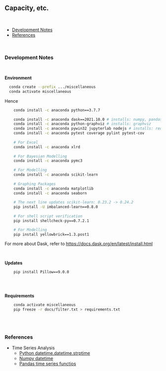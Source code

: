 ## Capacity, etc.

<br>

* [Development Notes](#development-notes)
* [References](#references)

<br>

### Development Notes

<br>

**Environment**

```bash
  conda create --prefix .../miscellaneous
  conda activate miscellaneous
```

Hence

```bash
    conda install -c anaconda python==3.7.7
    
    conda install -c anaconda dask==2021.10.0 # installs: numpy, pandas
    conda install -c anaconda python-graphviz # installs: graphviz
    conda install -c anaconda pywin32 jupyterlab nodejs # installs: requests, urllib3
    conda install -c anaconda pytest coverage pylint pytest-cov
    
    # For Excel
    conda install -c anaconda xlrd
    
    # For Bayesian Modelling
    conda install -c anaconda pymc3
    
    # For Modelling
    conda install -c anaconda scikit-learn
    
    # Graphing Packages
    conda install -c anaconda matplotlib
    conda install -c anaconda seaborn
    
    # The next line updates scikit-learn: 0.23.2 -> 0.24.2
    pip install -U imbalanced-learn==0.8.0
	
    # For shell script verification
    pip install shellcheck-py==0.7.2.1

    # For Modelling
    pip install yellowbrick==1.3.post1

```

For more about Dask, refer to https://docs.dask.org/en/latest/install.html

<br>

**Updates**

```bash
    pip install Pillow==9.0.0
    
```


<br>

**Requirements**

```bash
    conda activate miscellaneous
    pip freeze -r docs/filter.txt > requirements.txt
```

<br>
<br>

### References

* Time Series Analysis
  * [Python datetime.datetime.strptime](https://docs.python.org/3.7/library/datetime.html#datetime.datetime.strptime)
  * [Numpy datetime ](https://numpy.org/doc/stable/reference/arrays.datetime.html)
  * [Pandas time series functios](https://pandas.pydata.org/pandas-docs/stable/user_guide/timeseries.html)
